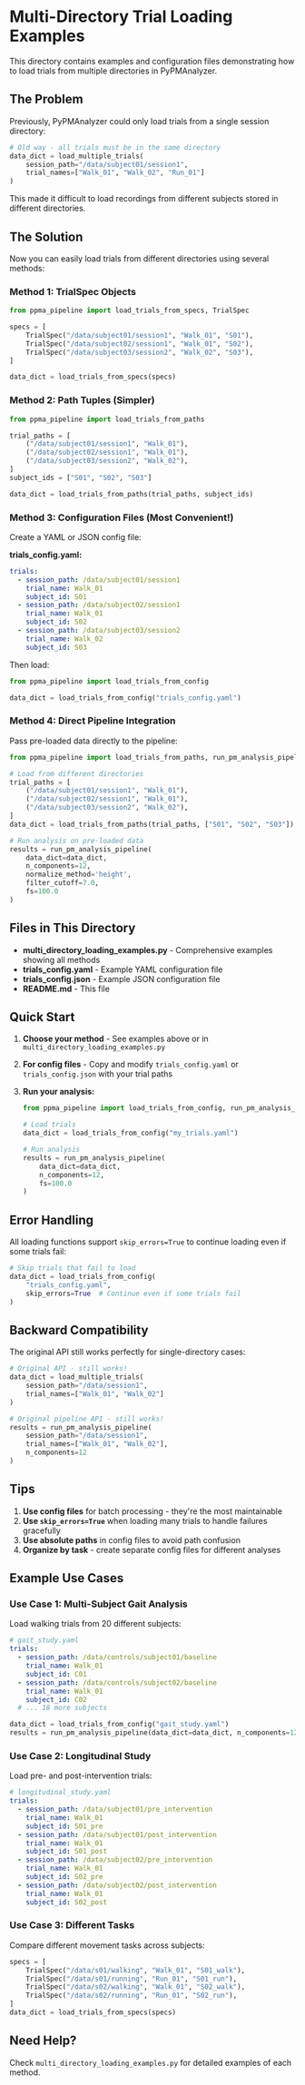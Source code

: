 # Multi-Directory Trial Loading Examples

This directory contains examples and configuration files demonstrating how to load trials from multiple directories in PyPMAnalyzer.

## The Problem

Previously, PyPMAnalyzer could only load trials from a single session directory:

```python
# Old way - all trials must be in the same directory
data_dict = load_multiple_trials(
    session_path="/data/subject01/session1",
    trial_names=["Walk_01", "Walk_02", "Run_01"]
)
```

This made it difficult to load recordings from different subjects stored in different directories.

## The Solution

Now you can easily load trials from different directories using several methods:

### Method 1: TrialSpec Objects

```python
from ppma_pipeline import load_trials_from_specs, TrialSpec

specs = [
    TrialSpec("/data/subject01/session1", "Walk_01", "S01"),
    TrialSpec("/data/subject02/session1", "Walk_01", "S02"),
    TrialSpec("/data/subject03/session2", "Walk_02", "S03"),
]

data_dict = load_trials_from_specs(specs)
```

### Method 2: Path Tuples (Simpler)

```python
from ppma_pipeline import load_trials_from_paths

trial_paths = [
    ("/data/subject01/session1", "Walk_01"),
    ("/data/subject02/session1", "Walk_01"),
    ("/data/subject03/session2", "Walk_02"),
]
subject_ids = ["S01", "S02", "S03"]

data_dict = load_trials_from_paths(trial_paths, subject_ids)
```

### Method 3: Configuration Files (Most Convenient!)

Create a YAML or JSON config file:

**trials_config.yaml:**
```yaml
trials:
  - session_path: /data/subject01/session1
    trial_name: Walk_01
    subject_id: S01
  - session_path: /data/subject02/session1
    trial_name: Walk_01
    subject_id: S02
  - session_path: /data/subject03/session2
    trial_name: Walk_02
    subject_id: S03
```

Then load:
```python
from ppma_pipeline import load_trials_from_config

data_dict = load_trials_from_config("trials_config.yaml")
```

### Method 4: Direct Pipeline Integration

Pass pre-loaded data directly to the pipeline:

```python
from ppma_pipeline import load_trials_from_paths, run_pm_analysis_pipeline

# Load from different directories
trial_paths = [
    ("/data/subject01/session1", "Walk_01"),
    ("/data/subject02/session1", "Walk_01"),
    ("/data/subject03/session2", "Walk_02"),
]
data_dict = load_trials_from_paths(trial_paths, ["S01", "S02", "S03"])

# Run analysis on pre-loaded data
results = run_pm_analysis_pipeline(
    data_dict=data_dict,
    n_components=12,
    normalize_method='height',
    filter_cutoff=7.0,
    fs=100.0
)
```

## Files in This Directory

- **multi_directory_loading_examples.py** - Comprehensive examples showing all methods
- **trials_config.yaml** - Example YAML configuration file
- **trials_config.json** - Example JSON configuration file
- **README.md** - This file

## Quick Start

1. **Choose your method** - See examples above or in `multi_directory_loading_examples.py`

2. **For config files** - Copy and modify `trials_config.yaml` or `trials_config.json` with your trial paths

3. **Run your analysis:**

   ```python
   from ppma_pipeline import load_trials_from_config, run_pm_analysis_pipeline

   # Load trials
   data_dict = load_trials_from_config("my_trials.yaml")

   # Run analysis
   results = run_pm_analysis_pipeline(
       data_dict=data_dict,
       n_components=12,
       fs=100.0
   )
   ```

## Error Handling

All loading functions support `skip_errors=True` to continue loading even if some trials fail:

```python
# Skip trials that fail to load
data_dict = load_trials_from_config(
    "trials_config.yaml",
    skip_errors=True  # Continue even if some trials fail
)
```

## Backward Compatibility

The original API still works perfectly for single-directory cases:

```python
# Original API - still works!
data_dict = load_multiple_trials(
    session_path="/data/session1",
    trial_names=["Walk_01", "Walk_02"]
)

# Original pipeline API - still works!
results = run_pm_analysis_pipeline(
    session_path="/data/session1",
    trial_names=["Walk_01", "Walk_02"],
    n_components=12
)
```

## Tips

1. **Use config files** for batch processing - they're the most maintainable
2. **Use `skip_errors=True`** when loading many trials to handle failures gracefully
3. **Use absolute paths** in config files to avoid path confusion
4. **Organize by task** - create separate config files for different analyses

## Example Use Cases

### Use Case 1: Multi-Subject Gait Analysis

Load walking trials from 20 different subjects:

```yaml
# gait_study.yaml
trials:
  - session_path: /data/controls/subject01/baseline
    trial_name: Walk_01
    subject_id: C01
  - session_path: /data/controls/subject02/baseline
    trial_name: Walk_01
    subject_id: C02
  # ... 18 more subjects
```

```python
data_dict = load_trials_from_config("gait_study.yaml")
results = run_pm_analysis_pipeline(data_dict=data_dict, n_components=12)
```

### Use Case 2: Longitudinal Study

Load pre- and post-intervention trials:

```yaml
# longitudinal_study.yaml
trials:
  - session_path: /data/subject01/pre_intervention
    trial_name: Walk_01
    subject_id: S01_pre
  - session_path: /data/subject01/post_intervention
    trial_name: Walk_01
    subject_id: S01_post
  - session_path: /data/subject02/pre_intervention
    trial_name: Walk_01
    subject_id: S02_pre
  - session_path: /data/subject02/post_intervention
    trial_name: Walk_01
    subject_id: S02_post
```

### Use Case 3: Different Tasks

Compare different movement tasks across subjects:

```python
specs = [
    TrialSpec("/data/s01/walking", "Walk_01", "S01_walk"),
    TrialSpec("/data/s01/running", "Run_01", "S01_run"),
    TrialSpec("/data/s02/walking", "Walk_01", "S02_walk"),
    TrialSpec("/data/s02/running", "Run_01", "S02_run"),
]
data_dict = load_trials_from_specs(specs)
```

## Need Help?

Check `multi_directory_loading_examples.py` for detailed examples of each method.
